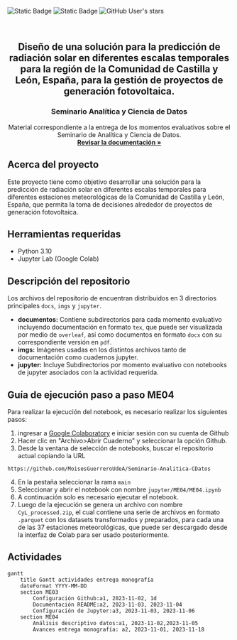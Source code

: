 <a name="readme-top"></a>
![Static Badge](https://img.shields.io/badge/Data_Science-UdeA-green)
![Static Badge](https://img.shields.io/badge/Python-3.10.12-orange)
![GitHub User's stars](https://img.shields.io/github/stars/MoisesGuerreroUdeA?style=social)

<br/>
<div align='center'>
    <h2>Diseño de una solución para la predicción de radiación solar en diferentes escalas temporales para la región de la Comunidad de Castilla y León, España, para la gestión de proyectos de generación fotovoltaica.</h2>
    <h3> Seminario Analítica y Ciencia de Datos </h3>
    <p>
        Material correspondiente a la entrega de los momentos evaluativos sobre el Seminario de Analítica y Ciencia de Datos.
        <br/>
        <a href='documentos/'><strong>Revisar la documentación »</strong></a>
    </p>
</div>

## Acerca del proyecto

Este proyecto tiene como objetivo desarrollar una solución para la predicción de radiación solar en diferentes escalas temporales para diferentes estaciones meteorológicas de la Comunidad de Castilla y León, España, que permita la toma de decisiones alrededor de proyectos de generación fotovoltaica.

## Herramientas requeridas

* Python 3.10
* Jupyter Lab (Google Colab)

## Descripción del repositorio

Los archivos del repositorio de encuentran distribuidos en 3 directorios principales `docs`, `imgs` y `jupyter`.

* **documentos:** Contiene subdirectorios para cada momento evaluativo incluyendo documentación en formato `tex`, que puede ser visualizada por medio de `overleaf`, así como documentos en formato `docx` con su correspondiente versión en `pdf`.
* **imgs:** Imágenes usadas en los distintos archivos tanto de documentación como cuadernos jupyter.
* **jupyter:** Incluye Subdirectorios por momento evaluativo con notebooks de jupyter asociados con la actividad requerida.

## Guía de ejecución paso a paso ME04

Para realizar la ejecución del notebook, es necesario realizar los siguientes pasos:
1. ingresar a [Google Colaboratory](https://colab.research.google.com/?hl=es) e iniciar sesión con su cuenta de Github
2. Hacer clic en "Archivo>Abrir Cuaderno" y seleccionar la opción Github.
3. Desde la ventana de selección de notebooks, buscar el repositorio actual copiando la URL 
```
https://github.com/MoisesGuerreroUdeA/Seminario-Analitica-CDatos
```
4. En la pestaña seleccionar la rama `main`
5. Seleccionar y abrir el notebook con nombre `jupyter/ME04/ME04.ipynb`
6. A continuación solo es necesario ejecutar el notebook.
7. Luego de la ejecución se genera un archivo con nombre `CyL_processed.zip`, el cual contiene una serie de archivos en formato `.parquet` con los datasets transformados y preparados, para cada una de las 37 estaciones meteorológicas, que puede ser descargado desde la interfaz de Colab para ser usado posteriormente.

## Actividades

```mermaid
gantt
    title Gantt actividades entrega monografía
    dateFormat YYYY-MM-DD
    section ME03
        Configuración Github:a1, 2023-11-02, 1d
        Documentación README:a2, 2023-11-03, 2023-11-04
        Configuración de Jupyter:a3, 2023-11-03, 2023-11-06
    section ME04
        Análisis descriptivo datos:a1, 2023-11-02,2023-11-05
        Avances entrega monografía: a2, 2023-11-01, 2023-11-18
```

